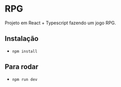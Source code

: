# RPG

Projeto em React + Typescript fazendo um jogo RPG.

## Instalação
- `npm install`

## Para rodar
- `npm run dev`